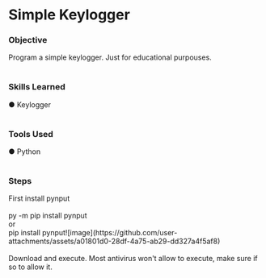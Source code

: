 <h1>Simple Keylogger</h1>

<h3>Objective</h3>
Program a simple keylogger. Just for educational purpouses.
<br /> <br />
<h3>Skills Learned</h3>
● Keylogger <br />

<br />
<h3>Tools Used</h3>
● Python <br />

<br />
<h3>Steps</h3>
First install pynput  <br />
<br />
py -m pip install pynput <br />
or <br />
pip install pynput![image](https://github.com/user-attachments/assets/a01801d0-28df-4a75-ab29-dd327a4f5af8) <br />
<br />
Download and execute. Most antivirus won't allow to execute, make sure if so to allow it.



